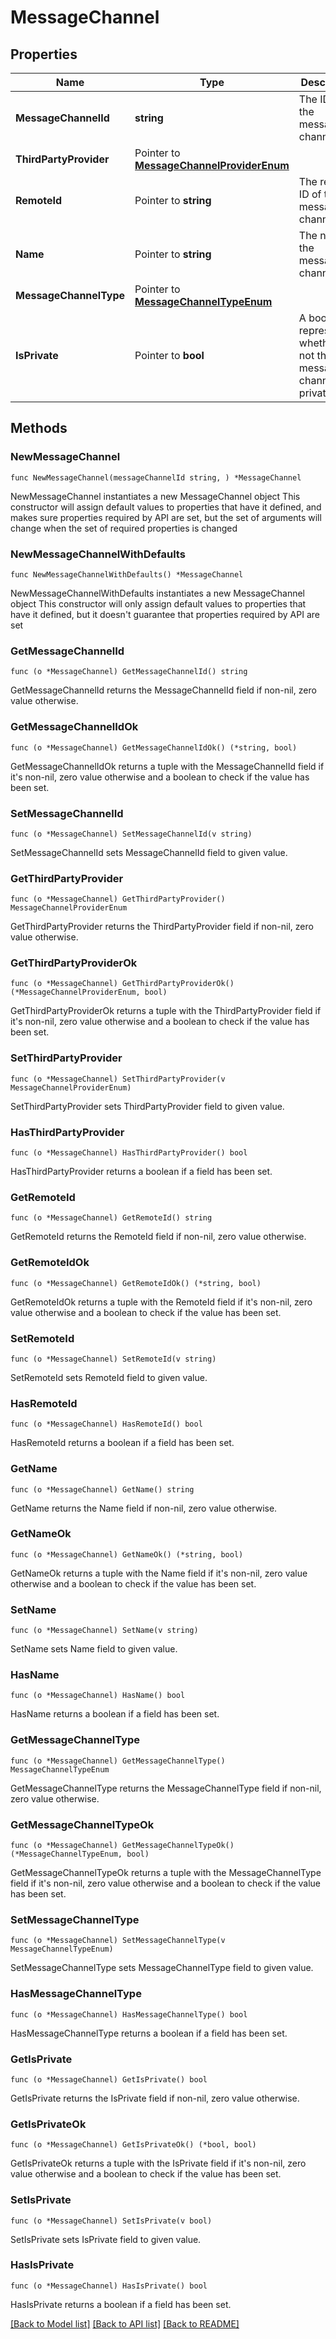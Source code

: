 # MessageChannel

## Properties

Name | Type | Description | Notes
------------ | ------------- | ------------- | -------------
**MessageChannelId** | **string** | The ID of the message channel. | 
**ThirdPartyProvider** | Pointer to [**MessageChannelProviderEnum**](MessageChannelProviderEnum.md) |  | [optional] 
**RemoteId** | Pointer to **string** | The remote ID of the message channel | [optional] 
**Name** | Pointer to **string** | The name of the message channel. | [optional] 
**MessageChannelType** | Pointer to [**MessageChannelTypeEnum**](MessageChannelTypeEnum.md) |  | [optional] 
**IsPrivate** | Pointer to **bool** | A bool representing whether or not the message channel is private. | [optional] 

## Methods

### NewMessageChannel

`func NewMessageChannel(messageChannelId string, ) *MessageChannel`

NewMessageChannel instantiates a new MessageChannel object
This constructor will assign default values to properties that have it defined,
and makes sure properties required by API are set, but the set of arguments
will change when the set of required properties is changed

### NewMessageChannelWithDefaults

`func NewMessageChannelWithDefaults() *MessageChannel`

NewMessageChannelWithDefaults instantiates a new MessageChannel object
This constructor will only assign default values to properties that have it defined,
but it doesn't guarantee that properties required by API are set

### GetMessageChannelId

`func (o *MessageChannel) GetMessageChannelId() string`

GetMessageChannelId returns the MessageChannelId field if non-nil, zero value otherwise.

### GetMessageChannelIdOk

`func (o *MessageChannel) GetMessageChannelIdOk() (*string, bool)`

GetMessageChannelIdOk returns a tuple with the MessageChannelId field if it's non-nil, zero value otherwise
and a boolean to check if the value has been set.

### SetMessageChannelId

`func (o *MessageChannel) SetMessageChannelId(v string)`

SetMessageChannelId sets MessageChannelId field to given value.


### GetThirdPartyProvider

`func (o *MessageChannel) GetThirdPartyProvider() MessageChannelProviderEnum`

GetThirdPartyProvider returns the ThirdPartyProvider field if non-nil, zero value otherwise.

### GetThirdPartyProviderOk

`func (o *MessageChannel) GetThirdPartyProviderOk() (*MessageChannelProviderEnum, bool)`

GetThirdPartyProviderOk returns a tuple with the ThirdPartyProvider field if it's non-nil, zero value otherwise
and a boolean to check if the value has been set.

### SetThirdPartyProvider

`func (o *MessageChannel) SetThirdPartyProvider(v MessageChannelProviderEnum)`

SetThirdPartyProvider sets ThirdPartyProvider field to given value.

### HasThirdPartyProvider

`func (o *MessageChannel) HasThirdPartyProvider() bool`

HasThirdPartyProvider returns a boolean if a field has been set.

### GetRemoteId

`func (o *MessageChannel) GetRemoteId() string`

GetRemoteId returns the RemoteId field if non-nil, zero value otherwise.

### GetRemoteIdOk

`func (o *MessageChannel) GetRemoteIdOk() (*string, bool)`

GetRemoteIdOk returns a tuple with the RemoteId field if it's non-nil, zero value otherwise
and a boolean to check if the value has been set.

### SetRemoteId

`func (o *MessageChannel) SetRemoteId(v string)`

SetRemoteId sets RemoteId field to given value.

### HasRemoteId

`func (o *MessageChannel) HasRemoteId() bool`

HasRemoteId returns a boolean if a field has been set.

### GetName

`func (o *MessageChannel) GetName() string`

GetName returns the Name field if non-nil, zero value otherwise.

### GetNameOk

`func (o *MessageChannel) GetNameOk() (*string, bool)`

GetNameOk returns a tuple with the Name field if it's non-nil, zero value otherwise
and a boolean to check if the value has been set.

### SetName

`func (o *MessageChannel) SetName(v string)`

SetName sets Name field to given value.

### HasName

`func (o *MessageChannel) HasName() bool`

HasName returns a boolean if a field has been set.

### GetMessageChannelType

`func (o *MessageChannel) GetMessageChannelType() MessageChannelTypeEnum`

GetMessageChannelType returns the MessageChannelType field if non-nil, zero value otherwise.

### GetMessageChannelTypeOk

`func (o *MessageChannel) GetMessageChannelTypeOk() (*MessageChannelTypeEnum, bool)`

GetMessageChannelTypeOk returns a tuple with the MessageChannelType field if it's non-nil, zero value otherwise
and a boolean to check if the value has been set.

### SetMessageChannelType

`func (o *MessageChannel) SetMessageChannelType(v MessageChannelTypeEnum)`

SetMessageChannelType sets MessageChannelType field to given value.

### HasMessageChannelType

`func (o *MessageChannel) HasMessageChannelType() bool`

HasMessageChannelType returns a boolean if a field has been set.

### GetIsPrivate

`func (o *MessageChannel) GetIsPrivate() bool`

GetIsPrivate returns the IsPrivate field if non-nil, zero value otherwise.

### GetIsPrivateOk

`func (o *MessageChannel) GetIsPrivateOk() (*bool, bool)`

GetIsPrivateOk returns a tuple with the IsPrivate field if it's non-nil, zero value otherwise
and a boolean to check if the value has been set.

### SetIsPrivate

`func (o *MessageChannel) SetIsPrivate(v bool)`

SetIsPrivate sets IsPrivate field to given value.

### HasIsPrivate

`func (o *MessageChannel) HasIsPrivate() bool`

HasIsPrivate returns a boolean if a field has been set.


[[Back to Model list]](../README.md#documentation-for-models) [[Back to API list]](../README.md#documentation-for-api-endpoints) [[Back to README]](../README.md)



